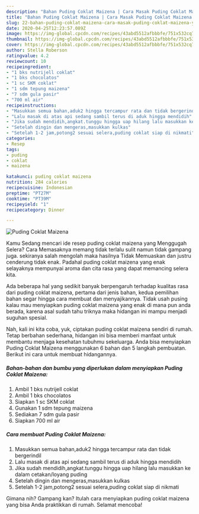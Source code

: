 ```yaml
---
description: "Bahan Puding Coklat Maizena | Cara Masak Puding Coklat Maizena Yang Bikin Ngiler"
title: "Bahan Puding Coklat Maizena | Cara Masak Puding Coklat Maizena Yang Bikin Ngiler"
slug: 22-bahan-puding-coklat-maizena-cara-masak-puding-coklat-maizena-yang-bikin-ngiler
date: 2020-04-25T12:23:57.089Z
image: https://img-global.cpcdn.com/recipes/43abd5512afbbbfe/751x532cq70/puding-coklat-maizena-foto-resep-utama.jpg
thumbnail: https://img-global.cpcdn.com/recipes/43abd5512afbbbfe/751x532cq70/puding-coklat-maizena-foto-resep-utama.jpg
cover: https://img-global.cpcdn.com/recipes/43abd5512afbbbfe/751x532cq70/puding-coklat-maizena-foto-resep-utama.jpg
author: Stella Roberson
ratingvalue: 4.2
reviewcount: 10
recipeingredient:
- "1 bks nutrijell coklat"
- "1 bks chocolatos"
- "1 sc SKM coklat"
- "1 sdm tepung maizena"
- "7 sdm gula pasir"
- "700 ml air"
recipeinstructions:
- "Masukkan semua bahan,aduk2 hingga tercampur rata dan tidak bergerindil"
- "Lalu masak di atas api sedang sambil terus di aduk hingga mendidih"
- "Jika sudah mendidih,angkat.tunggu hingga uap hilang lalu masukkan ke dalam cetakan/loyang puding"
- "Setelah dingin dan mengeras,masukkan kulkas"
- "Setelah 1-2 jam,potong2 sesuai selera,puding coklat siap di nikmati"
categories:
- Resep
tags:
- puding
- coklat
- maizena

katakunci: puding coklat maizena 
nutrition: 284 calories
recipecuisine: Indonesian
preptime: "PT27M"
cooktime: "PT39M"
recipeyield: "1"
recipecategory: Dinner

---
```



![Puding Coklat Maizena](https://img-global.cpcdn.com/recipes/43abd5512afbbbfe/751x532cq70/puding-coklat-maizena-foto-resep-utama.jpg)

Kamu Sedang mencari ide resep puding coklat maizena yang Menggugah Selera? Cara Memasaknya memang tidak terlalu sulit namun tidak gampang juga. sekiranya salah mengolah maka hasilnya Tidak Memuaskan dan justru cenderung tidak enak. Padahal puding coklat maizena yang enak selayaknya mempunyai aroma dan cita rasa yang dapat memancing selera kita.



Ada beberapa hal yang sedikit banyak berpengaruh terhadap kualitas rasa dari puding coklat maizena, pertama dari jenis bahan, kedua pemilihan bahan segar hingga cara membuat dan menyajikannya. Tidak usah pusing kalau mau menyiapkan puding coklat maizena yang enak di mana pun anda berada, karena asal sudah tahu triknya maka hidangan ini mampu menjadi suguhan spesial.


Nah, kali ini kita coba, yuk, ciptakan puding coklat maizena sendiri di rumah. Tetap berbahan sederhana, hidangan ini bisa memberi manfaat untuk membantu menjaga kesehatan tubuhmu sekeluarga. Anda bisa menyiapkan Puding Coklat Maizena menggunakan 6 bahan dan 5 langkah pembuatan. Berikut ini cara untuk membuat hidangannya.

<!--inarticleads1-->

##### Bahan-bahan dan bumbu yang diperlukan dalam menyiapkan Puding Coklat Maizena:

1. Ambil 1 bks nutrijell coklat
1. Ambil 1 bks chocolatos
1. Siapkan 1 sc SKM coklat
1. Gunakan 1 sdm tepung maizena
1. Sediakan 7 sdm gula pasir
1. Siapkan 700 ml air




<!--inarticleads2-->

##### Cara membuat Puding Coklat Maizena:

1. Masukkan semua bahan,aduk2 hingga tercampur rata dan tidak bergerindil
1. Lalu masak di atas api sedang sambil terus di aduk hingga mendidih
1. Jika sudah mendidih,angkat.tunggu hingga uap hilang lalu masukkan ke dalam cetakan/loyang puding
1. Setelah dingin dan mengeras,masukkan kulkas
1. Setelah 1-2 jam,potong2 sesuai selera,puding coklat siap di nikmati




Gimana nih? Gampang kan? Itulah cara menyiapkan puding coklat maizena yang bisa Anda praktikkan di rumah. Selamat mencoba!
